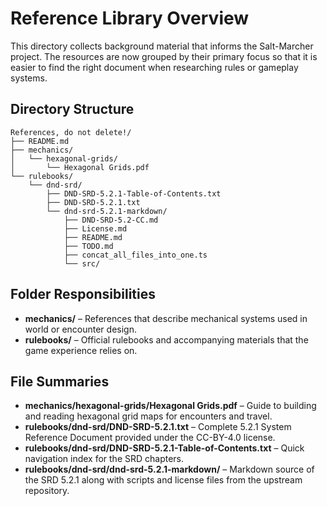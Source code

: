 # Reference Library Overview

This directory collects background material that informs the Salt-Marcher project.  The resources are now grouped by their primary focus so that it is easier to find the right document when researching rules or gameplay systems.

## Directory Structure
```
References, do not delete!/
├── README.md
├── mechanics/
│   └── hexagonal-grids/
│       └── Hexagonal Grids.pdf
└── rulebooks/
    └── dnd-srd/
        ├── DND-SRD-5.2.1-Table-of-Contents.txt
        ├── DND-SRD-5.2.1.txt
        └── dnd-srd-5.2.1-markdown/
            ├── DND-SRD-5.2-CC.md
            ├── License.md
            ├── README.md
            ├── TODO.md
            ├── concat_all_files_into_one.ts
            └── src/
```

## Folder Responsibilities
- **mechanics/** – References that describe mechanical systems used in world or encounter design.
- **rulebooks/** – Official rulebooks and accompanying materials that the game experience relies on.

## File Summaries
- **mechanics/hexagonal-grids/Hexagonal Grids.pdf** – Guide to building and reading hexagonal grid maps for encounters and travel.
- **rulebooks/dnd-srd/DND-SRD-5.2.1.txt** – Complete 5.2.1 System Reference Document provided under the CC-BY-4.0 license.
- **rulebooks/dnd-srd/DND-SRD-5.2.1-Table-of-Contents.txt** – Quick navigation index for the SRD chapters.
- **rulebooks/dnd-srd/dnd-srd-5.2.1-markdown/** – Markdown source of the SRD 5.2.1 along with scripts and license files from the upstream repository.
